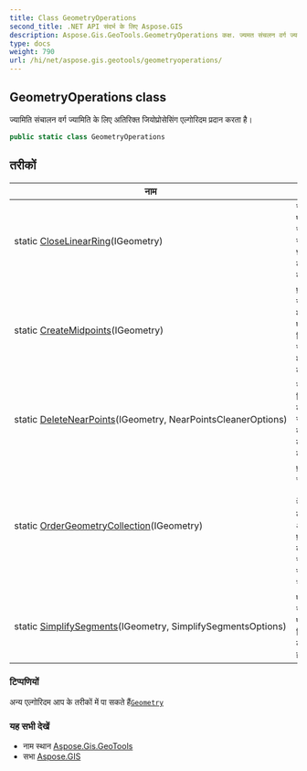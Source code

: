 ```yaml
---
title: Class GeometryOperations
second_title: .NET API संदर्भ के लिए Aspose.GIS
description: Aspose.Gis.GeoTools.GeometryOperations कक्ष. ज्यमत संचलन वर्ग ज्यमत के लए अतरक्त जयप्रसेसंग एल्गरदम प्रदन करत है
type: docs
weight: 790
url: /hi/net/aspose.gis.geotools/geometryoperations/
---
```

## GeometryOperations class

ज्यामिति संचालन वर्ग ज्यामिति के लिए अतिरिक्त जियोप्रोसेसिंग एल्गोरिदम प्रदान करता है।

```csharp
public static class GeometryOperations
```

## तरीकों

| नाम | विवरण |
| --- | --- |
| static [CloseLinearRing](../../aspose.gis.geotools/geometryoperations/closelinearring/)(IGeometry) | जरूरत पड़ने पर ज्यामितीय खंडों को छल्ले में बंद कर देता है। |
| static [CreateMidpoints](../../aspose.gis.geotools/geometryoperations/createmidpoints/)(IGeometry) | प्रत्येक खंड के मध्य में एक नया बिंदु जोड़कर मध्यबिंदु बनाएं। |
| static [DeleteNearPoints](../../aspose.gis.geotools/geometryoperations/deletenearpoints/)(IGeometry, NearPointsCleanerOptions) | उन बिंदुओं को हटाएं जो एक दूसरे के बहुत करीब हैं। |
| static [OrderGeometryCollection](../../aspose.gis.geotools/geometryoperations/ordergeometrycollection/)(IGeometry) | प्रकार से चार संग्रह (बिंदु, रेखा, बहुभुज और अन्य प्रकार) द्वारा ज्यामिति संग्रह का क्रम |
| static [SimplifySegments](../../aspose.gis.geotools/geometryoperations/simplifysegments/)(IGeometry, SimplifySegmentsOptions) | एक ही खंड पर पड़े बिंदुओं को हटाएं। |

### टिप्पणियों

अन्य एल्गोरिदम आप के तरीकों में पा सकते हैं[`Geometry`](../../aspose.gis.geometries/geometry/)

### यह सभी देखें

* नाम स्थान [Aspose.Gis.GeoTools](../../aspose.gis.geotools/)
* सभा [Aspose.GIS](../../)


